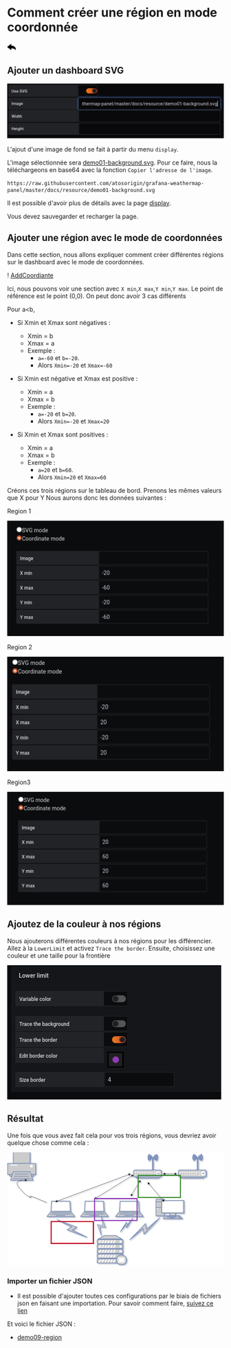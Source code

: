 # Comment créer une région en mode coordonnée
[![](../../screenshots/other/Go-back.png)](README.md)

## Ajouter un dashboard SVG


![step 01](../../screenshots/demo/tutorial01/step01.jpg)

L'ajout d'une image de fond se fait à partir du menu `display`.


L'image sélectionnée sera [demo01-background.svg](../../resource/demo01-background.svg). Pour ce faire, nous la téléchargeons en base64 avec la fonction `Copier l'adresse de l'image`.


```
https://raw.githubusercontent.com/atosorigin/grafana-weathermap-panel/master/docs/resource/demo01-background.svg

```

Il est possible d'avoir plus de détails avec la page [display](../editor/display.md).

Vous devez sauvegarder et recharger la page.

## Ajouter une région avec le mode de coordonnées

Dans cette section, nous allons expliquer comment créer différentes régions sur le dashboard avec le mode de coordonnées.

! [AddCoordiante](../../screenshots/demo/tutorial09/RegionCoordinateMode.png)

Ici, nous pouvons voir une section avec `X min`,`X max`,`Y min`,`Y max`.
Le point de référence est le point (0,0). On peut donc avoir 3 cas différents 

Pour a<b, 

- Si Xmin et Xmax sont négatives :
    - Xmin = b
    - Xmax = a
    - Exemple : 
        - `a=-60` et `b=-20`. 
        - Alors `Xmin=-20` et `Xmax=-60`

- Si Xmin est négative et Xmax est positive :
    - Xmin = a
    - Xmax = b
    - Exemple : 
        - `a=-20` et `b=20`. 
        - Alors `Xmin=-20` et `Xmax=20`

- Si Xmin et Xmax sont positives :
    - Xmin = a
    - Xmax = b
    - Exemple : 
        - `a=20` et `b=60`. 
        - Alors `Xmin=20` et `Xmax=60`

Créons ces trois régions sur le tableau de bord. 
Prenons les mêmes valeurs que X pour Y
Nous aurons donc les données suivantes :

Region 1

![zone1](../../screenshots/demo/tutorial09/zone1.png)

Region 2

![zone2](../../screenshots/demo/tutorial09/zone2.png)

Region3

![zone3](../../screenshots/demo/tutorial09/zone3.png)

## Ajoutez de la couleur à nos régions

Nous ajouterons différentes couleurs à nos régions pour les différencier. Allez à la `LowerLimit` et activez `Trace the border`. Ensuite, choisissez une couleur et une taille pour la frontière

![lowerLimit](../../screenshots/demo/tutorial09/lowerLimit.png)

## Résultat

Une fois que vous avez fait cela pour vos trois régions, vous devriez avoir quelque chose comme cela :

![result](../../screenshots/demo/tutorial09/result.png)

### Importer un fichier JSON

- Il est possible d'ajouter toutes ces configurations par le biais de fichiers json en faisant une importation. Pour savoir comment faire, [suivez ce lien](../editor/import.md)

Et voici le fichier JSON :

- [demo09-region](../../resource/demo09-region.json) 

